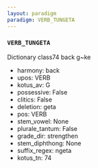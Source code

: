 ```yaml
---
layout: paradigm
paradigm: VERB_TUNGETA
---
```

### ` VERB_TUNGETA `

Dictionary class74 back g~ke
* harmony: back
* upos: VERB
* kotus_av: G
* possessive: False
* clitics: False
* deletion: geta
* pos: VERB
* stem_vowel: None
* plurale_tantum: False
* grade_dir: strengthen
* stem_diphthong: None
* suffix_regex: ngeta
* kotus_tn: 74
